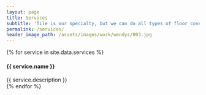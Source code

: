 ```yaml
---
layout: page
title: Services
subtitle: 'Tile is our specialty, but we can do all types of floor coverings as well. Below you will find many of the services we provide.'
permalink: /services/
header_image_path: /assets/images/work/wendys/003.jpg
---
```



<div class="services">
{% for service in site.data.services %}
	<h4 class="service-name">{{ service.name }}</h4>
	<div class="service-description">{{ service.description }}</div>
{% endfor %}
</div>